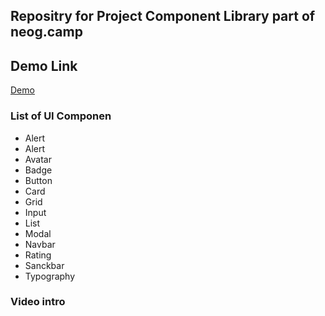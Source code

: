 ## Repositry for Project Component Library part of neog.camp

## Demo Link

[Demo](https://neog-component-library-arun.netlify.app/)

### List of UI Componen

- Alert
- Alert
- Avatar
- Badge
- Button
- Card
- Grid
- Input
- List
- Modal
- Navbar
- Rating
- Sanckbar
- Typography

### Video intro
